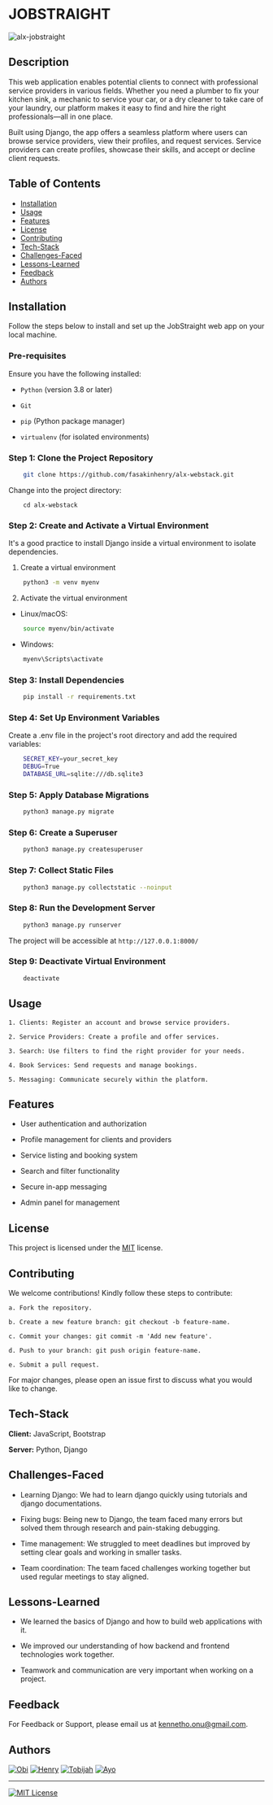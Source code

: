 # **JOBSTRAIGHT**

![alx-jobstraight](https://github.com/user-attachments/assets/20f5adb1-dda3-44ed-9323-265261b08cb8)

## **Description**
This web application enables potential clients to connect with professional service providers in various fields. Whether you need a plumber to fix your kitchen sink, a mechanic to service your car, or a dry cleaner to take care of your laundry, our platform makes it easy to find and hire the right professionals—all in one place.

Built using Django, the app offers a seamless platform where users can browse service providers, view their profiles, and request services. Service providers can create profiles, showcase their skills, and accept or decline client requests.

## Table of Contents
- [Installation](#installation)
- [Usage](#usage)
- [Features](#features)
- [License](#license)
- [Contributing](#contributing)
- [Tech-Stack](#tech-stack)
- [Challenges-Faced](#challenges-faced)
- [Lessons-Learned](#lessons-learned)
- [Feedback](#feedback)
- [Authors](#authors)

## Installation
Follow the steps below to install and set up the JobStraight web app on your local machine.

### Pre-requisites
Ensure you have the following installed:

- ```Python``` (version 3.8 or later)

- ```Git```

- ```pip``` (Python package manager)

- ```virtualenv``` (for isolated environments)

### Step 1: Clone the Project Repository
```bash
    git clone https://github.com/fasakinhenry/alx-webstack.git
```

Change into the project directory:
```
    cd alx-webstack
```

### Step 2: Create and Activate a Virtual Environment
It's a good practice to install Django inside a virtual environment to isolate dependencies.

1.  Create a virtual environment
```bash
    python3 -m venv myenv
```
2.  Activate the virtual environment
-   Linux/macOS:
```bash
    source myenv/bin/activate
```
-   Windows:
```bash
    myenv\Scripts\activate
```

### Step 3: Install Dependencies
```bash
    pip install -r requirements.txt
```

### Step 4: Set Up Environment Variables
Create a .env file in the project's root directory and add the required variables:
```bash
    SECRET_KEY=your_secret_key
    DEBUG=True
    DATABASE_URL=sqlite:///db.sqlite3
```

### Step 5: Apply Database Migrations
```bash
    python3 manage.py migrate
```

### Step 6: Create a Superuser
```bash
    python3 manage.py createsuperuser
```

### Step 7: Collect Static Files
```bash
    python3 manage.py collectstatic --noinput
```

### Step 8: Run the Development Server
```bash
    python3 manage.py runserver
```
The project will be accessible at ```http://127.0.0.1:8000/```

### Step 9: Deactivate Virtual Environment
```bash
    deactivate
```

## Usage

    1. Clients: Register an account and browse service providers.

    2. Service Providers: Create a profile and offer services.

    3. Search: Use filters to find the right provider for your needs.

    4. Book Services: Send requests and manage bookings.

    5. Messaging: Communicate securely within the platform.

## Features

- User authentication and authorization

- Profile management for clients and providers

- Service listing and booking system

- Search and filter functionality

- Secure in-app messaging

- Admin panel for management

## License

This project is licensed under the [MIT](https://github.com/fasakinhenry/alx-webstack/blob/main/LICENSE) license.

## Contributing

We welcome contributions! Kindly follow these steps to contribute:

    a. Fork the repository.

    b. Create a new feature branch: git checkout -b feature-name.

    c. Commit your changes: git commit -m 'Add new feature'.

    d. Push to your branch: git push origin feature-name.

    e. Submit a pull request.

For major changes, please open an issue first to discuss what you would like to change.

## Tech-Stack

**Client:** JavaScript, Bootstrap

**Server:** Python, Django

## Challenges-Faced

- Learning Django: We had to learn django quickly using tutorials and django documentations.

- Fixing bugs: Being new to Django, the team faced many errors but solved them through research and pain-staking debugging.

- Time management: We struggled to meet deadlines but improved by setting clear goals and working in smaller tasks.

- Team coordination: The team faced challenges working together but used regular meetings to stay aligned.

## Lessons-Learned

- We learned the basics of Django and how to build web applications with it.

- We improved our understanding of how backend and frontend technologies work together.

- Teamwork and communication are very important when working on a project.

## Feedback

For Feedback or Support, please email us at kennetho.onu@gmail.com.

## Authors

[![Obi](https://img.shields.io/badge/obi-009?style=for-the-badge&logo=ko-fi&logoColor=blue)](https://github.com/obithelight)
[![Henry](https://img.shields.io/badge/henry-500?style=for-the-badge&logo=ko-fi&logoColor=red)](https://github.com/fasakinhenry)
[![Tobijah](https://img.shields.io/badge/tobijah-054?style=for-the-badge&logo=ko-fi&logoColor=yellow)](https://github.com/rallmac)
[![Ayo](https://img.shields.io/badge/odunayo-010?style=for-the-badge&logo=ko-fi&logoColor=green)](https://https://github.com/Stringpappy)

---
[![MIT License](https://img.shields.io/badge/License-MIT-green.svg)](https://github.com/fasakinhenry/alx-webstack/blob/main/LICENSE)
